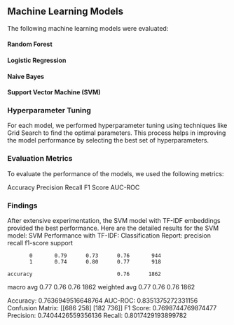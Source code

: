 ## Machine Learning Models
The following machine learning models were evaluated:

#### Random Forest
#### Logistic Regression
#### Naive Bayes
#### Support Vector Machine (SVM)


### Hyperparameter Tuning
For each model, we performed hyperparameter tuning using techniques like Grid Search to find the optimal parameters. This process helps in improving the model performance by selecting the best set of hyperparameters.

### Evaluation Metrics
To evaluate the performance of the models, we used the following metrics:

Accuracy
Precision
Recall
F1 Score
AUC-ROC


### Findings
After extensive experimentation, the SVM model with TF-IDF embeddings provided the best performance. Here are the detailed results for the SVM model:
SVM Performance with TF-IDF:
Classification Report:
               precision    recall  f1-score   support

           0       0.79      0.73      0.76       944
           1       0.74      0.80      0.77       918

    accuracy                           0.76      1862
   macro avg       0.77      0.76      0.76      1862
weighted avg       0.77      0.76      0.76      1862

Accuracy: 0.7636949516648764
AUC-ROC: 0.8351375272331156
Confusion Matrix:
 [[686 258]
 [182 736]]
F1 Score: 0.7698744769874477
Precision: 0.7404426559356136
Recall: 0.8017429193899782
